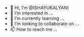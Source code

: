 - 👋 Hi, I’m @ISHAYUKALYANI
- 👀 I’m interested in ...
- 🌱 I’m currently learning ...
- 💞️ I’m looking to collaborate on ...
- 📫 How to reach me ...

<!---
ISHAYUKALYANI/ISHAYUKALYANI is a ✨ special ✨ repository because its `README.md` (this file) appears on your GitHub profile.
You can click the Preview link to take a look at your changes.
--->
